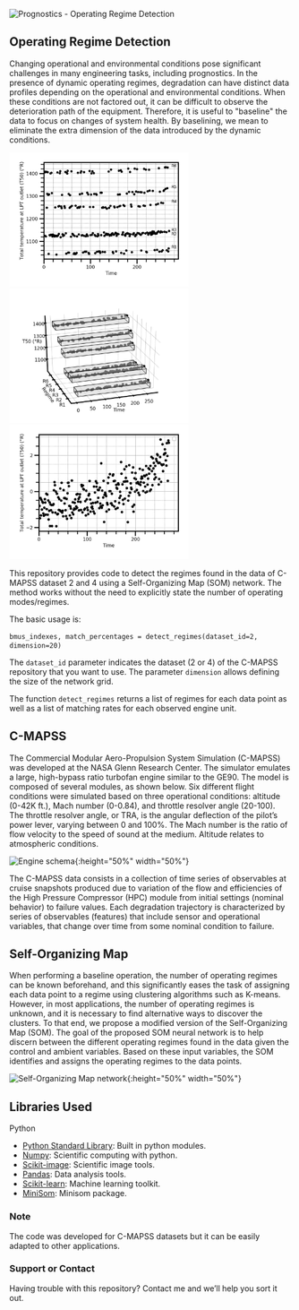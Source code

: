 ![Prognostics - Operating Regime Detection](https://github.com/marcialbaptista/RegimeDetection/blob/master/icon.png?raw=true)

## Operating Regime Detection

Changing operational and environmental conditions pose significant challenges in many engineering tasks, including prognostics. In the presence of dynamic operating regimes, degradation can have distinct data profiles depending on the operational and environmental conditions. When these conditions are not factored out, it can be difficult to observe the deterioration path of the equipment. Therefore, it is useful to "baseline" the  data to focus on changes of system health. By baselining, we mean to eliminate the extra dimension of the data introduced by the dynamic conditions.

<p float="center">
  <img src="imgs/operational_conditions_2d.png" width="320" />
  <img src="imgs/operational_conditions.png" width="320" /> 
  <img src="imgs/operational_conditions_trend.png" width="320" />
</p>

This repository provides code to detect the regimes found in the data of C-MAPSS dataset 2 and 4 using a Self-Organizing Map (SOM) network. The method works without the need to explicitly state the number of operating modes/regimes.   

The basic usage is:
```
bmus_indexes, match_percentages = detect_regimes(dataset_id=2, dimension=20)
```

The `dataset_id` parameter indicates the dataset (2 or 4) of the C-MAPSS repository that you want to use. The parameter `dimension` allows defining the size of the network grid. 

The function `detect_regimes` returns a list of regimes for each data point as well as a list of matching rates for each observed engine unit. 

## C-MAPSS

The Commercial Modular Aero-Propulsion System Simulation (C-MAPSS) was developed at the NASA Glenn Research Center. The simulator emulates a large, high-bypass ratio turbofan engine similar to the GE90. The model is composed of several modules, as shown below. Six different flight conditions were simulated based on three operational conditions: altitude (0-42K ft.), Mach number (0-0.84), and throttle resolver angle (20-100). The throttle resolver angle, or TRA, is the angular deflection of the pilot’s power lever, varying between 0 and 100%. The Mach number is the ratio of flow velocity to the speed of sound at the medium. Altitude relates to atmospheric conditions.


 ![Engine schema](https://github.com/marcialbaptista/RegimeDetection/blob/master/imgs/engine_schema.png?raw=true){:height="50%" width="50%"}

The C-MAPSS data consists in a collection of time series of observables at cruise snapshots produced due to variation of the flow and efficiencies of the High Pressure Compressor (HPC) module from initial settings (nominal behavior) to failure values. Each degradation trajectory is characterized by series of observables (features) that include sensor and operational variables, that change over time from some nominal condition to failure. 

## Self-Organizing Map

When performing a baseline operation, the number of operating regimes can be known beforehand, and this significantly eases the task of assigning each data point to a regime using clustering algorithms such as K-means. However, in most applications, the number of operating regimes is unknown, and it is necessary to find alternative ways to discover the clusters. To that end, we propose a modified version of the Self-Organizing Map (SOM). The goal of the proposed SOM neural network is to help discern between the different operating regimes found in the data given the control and ambient variables. Based on these input variables, the SOM identifies and assigns the operating regimes to the data points.

![Self-Organizing Map network](https://github.com/marcialbaptista/RegimeDetection/blob/master/imgs/SOM.png?raw=true){:height="50%" width="50%"}



## Libraries Used

Python

- [Python Standard Library](https://docs.python.org/2/library/): Built in python modules.
- [Numpy](https://numpy.org/): Scientific computing with python.
- [Scikit-image](https://scikit-image.org/): Scientific image tools. 
- [Pandas](https://pandas.pydata.org/): Data analysis tools.
- [Scikit-learn](https://scikit-learn.org/stable/): Machine learning toolkit.
- [MiniSom](https://pypi.org/project/MiniSom/): Minisom package. 

### Note

The code was developed for C-MAPSS datasets but it can be easily adapted to other applications. 

### Support or Contact

Having trouble with this repository? Contact me and we’ll help you sort it out.

